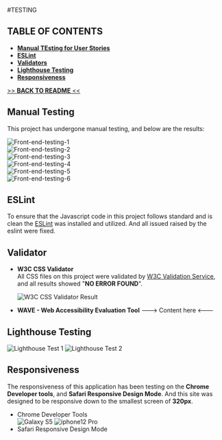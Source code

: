 #TESTING

## TABLE OF CONTENTS
* [**Manual TEsting for User Stories**](#manual-testing)
* [**ESLint**](#eslint)
* [**Validators**](#validators)
* [**Lighthouse Testing**](#lighthouse-testing)
* [**Responsiveness**](#responsiveness)


[>> **BACK TO README** <<](https://github.com/marked-gil/tasks-master-react#readme)

## Manual Testing
This project has undergone manual testing, and below are the results:

![Front-end-testing-1](readme/manual-testing/front-end-testing-1.png)   
![Front-end-testing-2](readme/manual-testing/front-end-testing-2.png)   
![Front-end-testing-3](readme/manual-testing/front-end-testing-3.png)   
![Front-end-testing-4](readme/manual-testing/front-end-testing-4.png)   
![Front-end-testing-5](readme/manual-testing/front-end-testing-5.png)   
![Front-end-testing-6](readme/manual-testing/front-end-testing-6.png)   


## ESLint
To ensure that the Javascript code in this project follows standard and is clean the [ESLint](https://eslint.org/) was installed and utilized. And all issued raised by the eslint were fixed.


## Validator 

* **W3C CSS Validator**   
All CSS files on this project were validated by [W3C Validation Service](https://jigsaw.w3.org/css-validator/), and all results showed "**NO ERROR FOUND**".

  ![W3C CSS Validator Result](readme/others/css_validator.png)

* **WAVE - Web Accessibility Evaluation Tool**
---> Content here <---

## Lighthouse Testing
![Lighthouse Test 1](readme/others/lighthouse-1.png)
![Lighthouse Test 2](readme/others/lighthouse-2.png)

## Responsiveness

The responsiveness of this application has been testing on the **Chrome Developer tools**, and **Safari Responsive Design Mode**. And this site was designed to be responsive down to the smallest screen of **320px**.
* Chrome Developer Tools    
  ![Galaxy S5](readme/responsiveness/chrome-galaxyS5.png)
  ![iphone12 Pro](readme/responsiveness/chrome-iphone12pro.png)   
* Safari Responsive Design Mode
